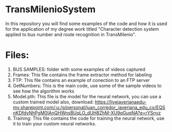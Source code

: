 # TransMilenioSystem
In this repository you will find some examples of the code and how it is used for the application of my degree work titled "Character detection system applied to bus number and route recognition in TransMilenio".

# Files:

1. BUS SAMPLES: folder with some examples of videos captured
2. Frames: This file contains the frame extractor method for labeling
3. FTP: This file contains an example of conection to an FTP server
4. GetNumbers: This is the main code, use some of the sample videos to see how the algorithm works
5. Model.pth: This file is the model for the neural network, you can use a custom trained model also, download: https://livejaverianaedu-my.sharepoint.com/:u:/g/personal/juan_corredor_javeriana_edu_co/EQSnKDfdyNhPgM0IAnQHWnsBUqLO_dUH8ZhM-XU9qGuqNA?e=rYSnyz
6. Training: This file contains the code for training the neural network, use it to train your custom neural networks.


